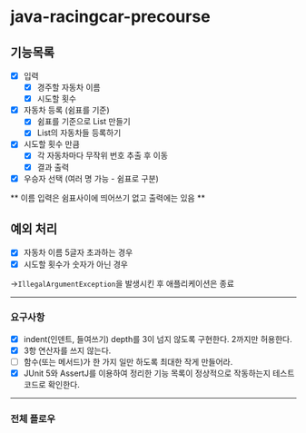 # java-racingcar-precourse

## 기능목록

- [x]  입력
    - [x]  경주할 자동차 이름
    - [x]  시도할 횟수
- [x]  자동차 등록 (쉼표를 기준)
    - [x] 쉼표를 기준으로 List 만들기
    - [x] List의 자동차들 등록하기
- [x]  시도할 횟수 만큼
    - [x]  각 자동차마다 무작위 번호 추출 후 이동
    - [x]  결과 출력
- [x]  우승자 선택 (여러 명 가능 - 쉼표로 구분)

** 이름 입력은 쉼표사이에 띄어쓰기 없고 출력에는 있음 **

## 예외 처리
- [x]  자동차 이름 5글자 초과하는 경우
- [x]  시도할 횟수가 숫자가 아닌 경우

→`IllegalArgumentException`을 발생시킨 후 애플리케이션은 종료

---
### 요구사항
- [x] indent(인덴트, 들여쓰기) depth를 3이 넘지 않도록 구현한다. 2까지만 허용한다.
- [x] 3항 연산자를 쓰지 않는다.
- [ ] 함수(또는 메서드)가 한 가지 일만 하도록 최대한 작게 만들어라.
- [x] JUnit 5와 AssertJ를 이용하여 정리한 기능 목록이 정상적으로 작동하는지 테스트 코드로 확인한다.

---
### 전체 플로우 
